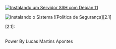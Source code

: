 [![Instalando um Servidor SSH com Debian 11](http://img.youtube.com/vi/OqOzyvsS_hk/0.jpg)](http://www.youtube.com/watch?v=OqOzyvsS_hk "Vídeo do passo a passo monstrado abaixo")






![Instalando o Sistema][1.1]
![Política de Segurança][2.1]

<!-- Icons -->
[1.1]: https://github.com/APONTES19/42-SP-Technology-School/blob/726301657f59eb58eccd51e34fc9dac5eec038c4/utilits/p_born_SEGURAN%C3%87A.png
[2.1]:

<br>Power By Lucas Martins Apontes </br>
